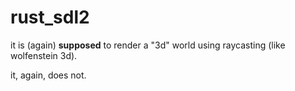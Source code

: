 # rust_sdl2
it is (again) <b>supposed</b> to render a "3d" world using raycasting (like wolfenstein 3d).

it, again, does not.
